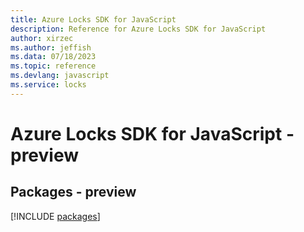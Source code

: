 ```yaml
---
title: Azure Locks SDK for JavaScript
description: Reference for Azure Locks SDK for JavaScript
author: xirzec
ms.author: jeffish
ms.data: 07/18/2023
ms.topic: reference
ms.devlang: javascript
ms.service: locks
---
```

# Azure Locks SDK for JavaScript - preview
## Packages - preview
[!INCLUDE [packages](locks-index.md)]